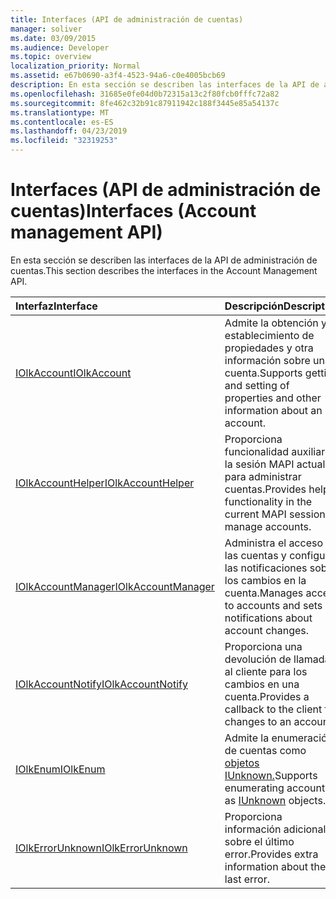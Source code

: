 ```yaml
---
title: Interfaces (API de administración de cuentas)
manager: soliver
ms.date: 03/09/2015
ms.audience: Developer
ms.topic: overview
localization_priority: Normal
ms.assetid: e67b0690-a3f4-4523-94a6-c0e4005bcb69
description: En esta sección se describen las interfaces de la API de administración de cuentas.
ms.openlocfilehash: 31685e0fe04d0b72315a13c2f80fcb0fffc72a82
ms.sourcegitcommit: 8fe462c32b91c87911942c188f3445e85a54137c
ms.translationtype: MT
ms.contentlocale: es-ES
ms.lasthandoff: 04/23/2019
ms.locfileid: "32319253"
---
```

# <a name="interfaces-account-management-api"></a><span data-ttu-id="a9145-103">Interfaces (API de administración de cuentas)</span><span class="sxs-lookup"><span data-stu-id="a9145-103">Interfaces (Account management API)</span></span>

<span data-ttu-id="a9145-104">En esta sección se describen las interfaces de la API de administración de cuentas.</span><span class="sxs-lookup"><span data-stu-id="a9145-104">This section describes the interfaces in the Account Management API.</span></span>
  
|<span data-ttu-id="a9145-105">**Interfaz**</span><span class="sxs-lookup"><span data-stu-id="a9145-105">**Interface**</span></span>|<span data-ttu-id="a9145-106">**Descripción**</span><span class="sxs-lookup"><span data-stu-id="a9145-106">**Description**</span></span>|
|:-----|:-----|
|[<span data-ttu-id="a9145-107">IOlkAccount</span><span class="sxs-lookup"><span data-stu-id="a9145-107">IOlkAccount</span></span>](iolkaccount.md) <br/> |<span data-ttu-id="a9145-108">Admite la obtención y el establecimiento de propiedades y otra información sobre una cuenta.</span><span class="sxs-lookup"><span data-stu-id="a9145-108">Supports getting and setting of properties and other information about an account.</span></span>  <br/> |
|[<span data-ttu-id="a9145-109">IOlkAccountHelper</span><span class="sxs-lookup"><span data-stu-id="a9145-109">IOlkAccountHelper</span></span>](iolkaccounthelper.md) <br/> |<span data-ttu-id="a9145-110">Proporciona funcionalidad auxiliar en la sesión MAPI actual para administrar cuentas.</span><span class="sxs-lookup"><span data-stu-id="a9145-110">Provides helper functionality in the current MAPI session to manage accounts.</span></span>  <br/> |
|[<span data-ttu-id="a9145-111">IOlkAccountManager</span><span class="sxs-lookup"><span data-stu-id="a9145-111">IOlkAccountManager</span></span>](iolkaccountmanager.md) <br/> |<span data-ttu-id="a9145-112">Administra el acceso a las cuentas y configura las notificaciones sobre los cambios en la cuenta.</span><span class="sxs-lookup"><span data-stu-id="a9145-112">Manages access to accounts and sets up notifications about account changes.</span></span>  <br/> |
|[<span data-ttu-id="a9145-113">IOlkAccountNotify</span><span class="sxs-lookup"><span data-stu-id="a9145-113">IOlkAccountNotify</span></span>](iolkaccountnotify.md) <br/> |<span data-ttu-id="a9145-114">Proporciona una devolución de llamada al cliente para los cambios en una cuenta.</span><span class="sxs-lookup"><span data-stu-id="a9145-114">Provides a callback to the client for changes to an account.</span></span>  <br/> |
|[<span data-ttu-id="a9145-115">IOlkEnum</span><span class="sxs-lookup"><span data-stu-id="a9145-115">IOlkEnum</span></span>](iolkenum.md) <br/> |<span data-ttu-id="a9145-116">Admite la enumeración de cuentas como [objetos IUnknown.](https://docs.microsoft.com/windows/desktop/api/unknwn/nn-unknwn-iunknown)</span><span class="sxs-lookup"><span data-stu-id="a9145-116">Supports enumerating accounts as [IUnknown](https://docs.microsoft.com/windows/desktop/api/unknwn/nn-unknwn-iunknown) objects.</span></span>  <br/> |
|[<span data-ttu-id="a9145-117">IOlkErrorUnknown</span><span class="sxs-lookup"><span data-stu-id="a9145-117">IOlkErrorUnknown</span></span>](iolkerrorunknown.md) <br/> |<span data-ttu-id="a9145-118">Proporciona información adicional sobre el último error.</span><span class="sxs-lookup"><span data-stu-id="a9145-118">Provides extra information about the last error.</span></span>  <br/> |
   

